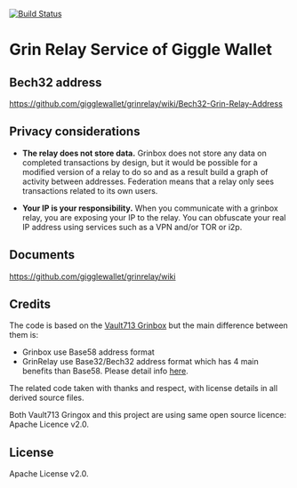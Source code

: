 [![Build Status](https://img.shields.io/travis/gigglewallet/grinrelay/master.svg)](https://travis-ci.org/gigglewallet/grinrelay)

# Grin Relay Service of Giggle Wallet

## Bech32 address

https://github.com/gigglewallet/grinrelay/wiki/Bech32-Grin-Relay-Address

## Privacy considerations

* **The relay does not store data.** Grinbox does not store any data on completed transactions by design, but it would be possible for a modified version of a relay to do so and as a result build a graph of activity between addresses. Federation means that a relay only sees transactions related to its own users.

* **Your IP is your responsibility.** When you communicate with a grinbox relay, you are exposing your IP to the relay. You can obfuscate your real IP address using services such as a VPN and/or TOR or i2p.

## Documents

https://github.com/gigglewallet/grinrelay/wiki

## Credits

The code is based on the [Vault713 Grinbox](https://github.com/vault713/grinbox) but the main difference between them is:
- Grinbox use Base58 address format
- GrinRelay use Base32/Bech32 address format which has 4 main benefits than Base58. Please detail info [here](https://github.com/gigglewallet/grinrelay/wiki/Bech32-Grin-Relay-Address).

The related code taken with thanks and respect, with license details in all derived source files.

Both Vault713 Gringox and this project are using same open source licence: Apache Licence v2.0.

## License

Apache License v2.0. 
